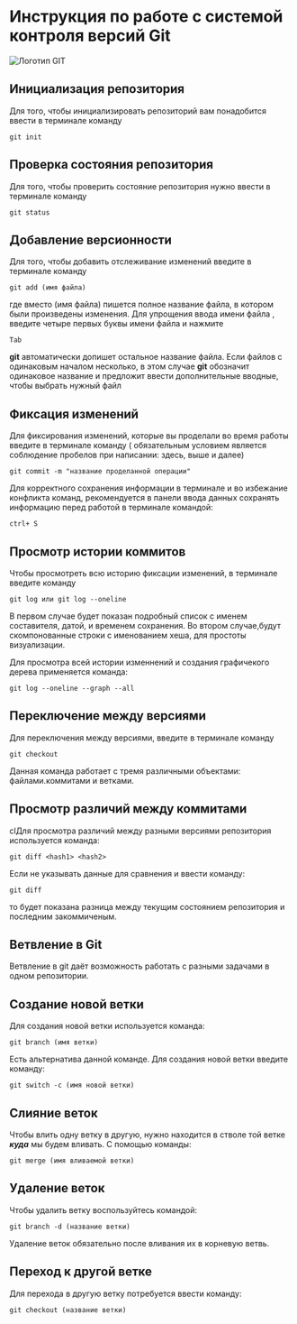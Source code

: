 # **Инструкция по работе с системой контроля версий Git**

![Логотип GIT](git.png)

## Инициализация репозитория
Для того, чтобы инициализировать репозиторий вам понадобится  ввести в терминале команду 

    git init
## Проверка состояния репозитория
Для того, чтобы проверить состояние репозитория нужно ввести в терминале команду 

    git status

## Добавление версионности
Для того, чтобы добавить отслеживание изменений введите в терминале команду

    git add (имя файла)
где вместо (имя файла) пишется полное название файла, в котором были произведены изменения. Для упрощения ввода имени файла , введите четыре первых буквы имени файла и нажмите 

    Tab
**git** автоматически допишет остальное название файла. Если файлов с одинаковым началом несколько, в этом случае **git** обозначит одинаковое название и предложит ввести дополнительные вводные, чтобы выбрать нужный файл    

## Фиксация изменений
Для фиксирования изменений, которые вы проделали во время работы введите в терминале команду ( обязательным условием является соблюдение пробелов при написании: здесь, выше и далее)

    git commit -m "название проделанной операции"

Для корректного сохранения информации в терминале и во избежание конфликта команд, рекомендуется в панели ввода данных сохранять информацию перед работой в терминале командой: 

    ctrl+ S
    

## Просмотр истории коммитов
Чтобы просмотреть всю историю фиксации изменений, в терминале введите команду

    git log или git log --oneline
В первом случае будет показан подробный список с именем составителя, датой, и временем сохранения. Во втором случае,будут скомпонованные строки с именованием хеша, для простоты визуализации.  

Для просмотра всей истории  изменнений и создания графичекого дерева применяется команда:

    git log --oneline --graph --all

## Переключение между версиями
Для переключения между версиями, введите в терминале команду

    git checkout
Данная команда работает с тремя различными объектами: файлами.коммитами и ветками.   

## Просмотр различий между коммитами
clДля просмотра различий между разными версиями репозитория используется команда:

    git diff <hash1> <hash2>

Если не указывать данные для сравнения  и ввести команду:

    git diff
 то будет показана разница между текущим состоянием репозитория и последним закоммиченым. 

## Ветвление в Git

Ветвление в git даёт возможность работать с разными задачами в одном репозитории.

## Создание новой ветки

Для создания новой ветки используется команда:

    git branch (имя ветки)

Есть альтернатива данной команде. Для создания новой ветки введите команду:

    git switch -c (имя новой ветки)

## Слияние веток

Чтобы влить одну ветку в другую, нужно находится в стволе той ветке _**куда**_ мы будем вливать. С помощью команды:

    git merge (имя вливаемой ветки)

## Удаление веток

Чтобы удалить ветку воспользуйтесь командой:

    git branch -d (название ветки)

Удаление веток обязательно после вливания их в корневую ветвь.   

## Переход к другой ветке

Для перехода в другую ветку потребуется ввести команду:

    git checkout (название ветки)
